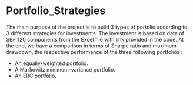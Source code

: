 # Portfolio_Strategies
The main purpose of the project is to build 3 types of portolio according to 3 different strategies for investments. The investment is based on data of SBF 120 components from the Excel file with link provided in the code.
At the end, we have a comparison in terms of Sharpe ratio and maximum drawdown, the respective performance of the three following portfolios :
- An equally-weighted portfolio.
- A Markowitz minimum-variance portfolio.
- An ERC portfolio.

